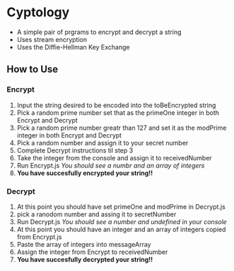 # Cyptology
* A simple pair of prgrams to encrypt and decrypt a string
* Uses stream encryption
* Uses the Diffie-Hellman Key Exchange
## How to Use
### Encrypt
1. Input the string desired to be encoded into the toBeEncrypted string
2. Pick a random prime number set that as the primeOne integer in both Encrypt and Decrypt
4. Pick a random prime number greatr than 127 and set it as the modPrime integer in both Encrypt and Decrypt
5. Pick a random number and assign it to your secret number
6. Complete Decrypt instructions til step 3
7. Take the integer from the console and assign it to receivedNumber
8. Run Encrypt.js
 *You should see a numbr and an array of integers*
9. **You have succesfully encrypted your string!!**

### Decrypt
1. At this point you should have set primeOne and modPrime in Decrypt.js
2. pick a ranodom number and assing it to secretNumber
3. Run Decrypt.js 
 *You should see a number and undefined in your console*
5. At this point you should have an integer and an array of integers copied from Encrypt.js
6. Paste the array of integers into messageArray
7. Assign the integer from Encrypt to receivedNumber
8. **You have succesfully decrypted your string!!**
